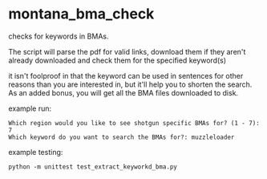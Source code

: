 # montana_bma_check
checks for keywords in BMAs.

The script will parse the pdf for valid links, download them if they aren't already downloaded and check them for the specified keyword(s) 

it isn't foolproof in that the keyword can be used in sentences for other reasons than you are interested in, but it'll help you to shorten 
the search. As an added bonus, you will get all the BMA files downloaded to disk. 

example run: 
```
Which region would you like to see shotgun specific BMAs for? (1 - 7): 7
Which keyword do you want to search the BMAs for?: muzzleloader
```

example testing:
```
python -m unittest test_extract_keyworkd_bma.py
```
